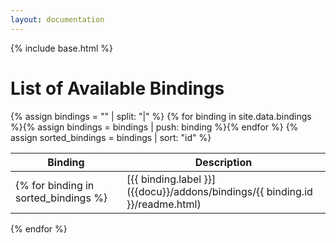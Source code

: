 ```yaml
---
layout: documentation
---
```


{% include base.html %}

# List of Available Bindings

{% assign bindings = "" | split: "|" %}
{% for binding in site.data.bindings %}{% assign bindings = bindings | push: binding %}{% endfor %}
{% assign sorted_bindings = bindings | sort: "id" %}

| Binding | Description |
|-------|----------------------|
{% for binding in sorted_bindings %}| [{{ binding.label }}]({{docu}}/addons/bindings/{{ binding.id }}/readme.html) | {{ binding.description }} |
{% endfor %}					
